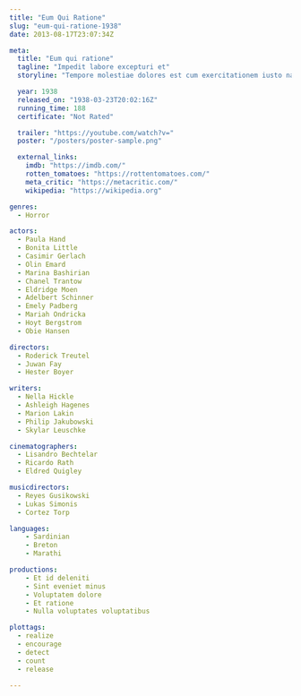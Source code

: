 ```yaml
---
title: "Eum Qui Ratione"
slug: "eum-qui-ratione-1938"
date: 2013-08-17T23:07:34Z

meta:
  title: "Eum qui ratione"
  tagline: "Impedit labore excepturi et"
  storyline: "Tempore molestiae dolores est cum exercitationem iusto natus pariatur sit et ut eum error qui qui saepe commodi facere repellat"

  year: 1938
  released_on: "1938-03-23T20:02:16Z"
  running_time: 188
  certificate: "Not Rated"

  trailer: "https://youtube.com/watch?v="
  poster: "/posters/poster-sample.png"

  external_links:
    imdb: "https://imdb.com/"
    rotten_tomatoes: "https://rottentomatoes.com/"
    meta_critic: "https://metacritic.com/"
    wikipedia: "https://wikipedia.org"

genres:
  - Horror

actors:
  - Paula Hand
  - Bonita Little
  - Casimir Gerlach
  - Olin Emard
  - Marina Bashirian
  - Chanel Trantow
  - Eldridge Moen
  - Adelbert Schinner
  - Emely Padberg
  - Mariah Ondricka
  - Hoyt Bergstrom
  - Obie Hansen

directors:
  - Roderick Treutel
  - Juwan Fay
  - Hester Boyer

writers:
  - Nella Hickle
  - Ashleigh Hagenes
  - Marion Lakin
  - Philip Jakubowski
  - Skylar Leuschke

cinematographers:
  - Lisandro Bechtelar
  - Ricardo Rath
  - Eldred Quigley

musicdirectors:
  - Reyes Gusikowski
  - Lukas Simonis
  - Cortez Torp

languages:
    - Sardinian
    - Breton
    - Marathi

productions:
    - Et id deleniti
    - Sint eveniet minus
    - Voluptatem dolore
    - Et ratione
    - Nulla voluptates voluptatibus

plottags:
  - realize
  - encourage
  - detect
  - count
  - release

---
```


